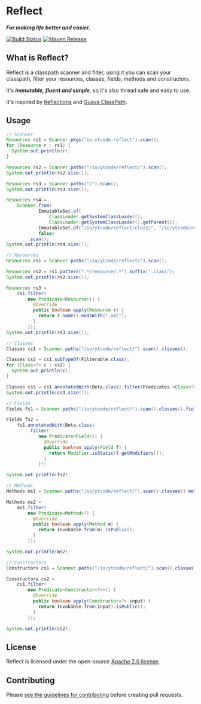 # Reflect

***For making life better and easier.***

[![Build Status][travis-shield]][travis-link]
[![Maven Release][maven-shield]][maven-link]

## What is Reflect?

Reflect is a classpath scanner and filter, using it you can scan your classpath, filter your resources, classes, fields, methods and constructors.

It's ***immutable, fluent and simple***, so it's also thread safe and easy to use.

It's inspired by [Reflections][reflections] and [Guava ClassPath][guava-classpath].

## Usage

```java
// Scanner
Resources rs1 = Scanner.pkgs("io.ytcode.reflect").scan();
for (Resource r : rs1) {
  System.out.println(r);
}

Resources rs2 = Scanner.paths("/io/ytcode/reflect/").scan();
System.out.println(rs2.size());

Resources rs3 = Scanner.paths("/").scan();
System.out.println(rs3.size());

Resources rs4 =
    Scanner.from(
            ImmutableSet.of(
                ClassLoader.getSystemClassLoader(),
                ClassLoader.getSystemClassLoader().getParent()),
            ImmutableSet.of("/io/ytcode/reflect/clazz/", "/io/ytcode/reflect/resource/"),
            false)
        .scan();
System.out.println(rs4.size());
```

```java
// Resources
Resources rs1 = Scanner.paths("/io/ytcode/reflect/").scan();

Resources rs2 = rs1.pattern(".*/resource/.*").suffix(".class");
System.out.println(rs2.size());

Resources rs3 =
    rs1.filter(
        new Predicate<Resource>() {
          @Override
          public boolean apply(Resource r) {
            return r.name().endsWith(".xml");
          }
        });
System.out.println(rs3.size());
```

```java
// Classes
Classes cs1 = Scanner.paths("/io/ytcode/reflect/").scan().classes();

Classes cs2 = cs1.subTypeOf(Filterable.class);
for (Class<?> c : cs2) {
  System.out.println(c);
}

Classes cs3 = cs1.annotatedWith(Beta.class).filter(Predicates.<Class<?>>equalTo(Classes.class));
System.out.println(cs3.size());
```

```java
// Fields
Fields fs1 = Scanner.paths("/io/ytcode/reflect/").scan().classes().fields();

Fields fs2 =
    fs1.annotatedWith(Beta.class)
        .filter(
            new Predicate<Field>() {
              @Override
              public boolean apply(Field f) {
                return Modifier.isStatic(f.getModifiers());
              }
            });

System.out.println(fs2);
```

```java
// Methods
Methods ms1 = Scanner.paths("/io/ytcode/reflect/").scan().classes().methods();

Methods ms2 =
    ms1.filter(
        new Predicate<Method>() {
          @Override
          public boolean apply(Method m) {
            return Invokable.from(m).isPublic();
          }
        });

System.out.println(ms2);
```

```java
// Constructors
Constructors cs1 = Scanner.paths("/io/ytcode/reflect/").scan().classes().constructors();

Constructors cs2 =
    cs1.filter(
        new Predicate<Constructor<?>>() {
          @Override
          public boolean apply(Constructor<?> input) {
            return Invokable.from(input).isPublic();
          }
        });

System.out.println(cs2);
```

## License

Reflect is licensed under the open-source [Apache 2.0 license](LICENSE).

## Contributing

Please [see the guidelines for contributing](CONTRIBUTING.md) before creating pull requests.

<!-- references -->

[travis-shield]: https://img.shields.io/travis/wangyuntao/reflect.png
[travis-link]: https://travis-ci.org/wangyuntao/reflect
[maven-shield]: https://img.shields.io/maven-central/v/io.ytcode/reflect.png
[maven-link]: http://search.maven.org/#search%7Cga%7C1%7Cg%3A%22io.ytcode%22%20AND%20a%3A%22reflect%22
[guava-classpath]: https://github.com/google/guava/blob/master/guava/src/com/google/common/reflect/ClassPath.java
[reflections]: https://github.com/ronmamo/reflections